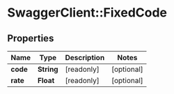 # SwaggerClient::FixedCode

## Properties
Name | Type | Description | Notes
------------ | ------------- | ------------- | -------------
**code** | **String** | [readonly] | [optional] 
**rate** | **Float** | [readonly] | [optional] 

